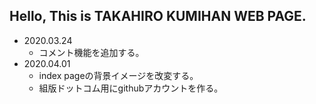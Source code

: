 ## Hello, This is TAKAHIRO KUMIHAN WEB PAGE.

* 2020.03.24
	* コメント機能を追加する。
* 2020.04.01
	* index pageの背景イメージを改変する。
	* 組版ドットコム用にgithubアカウントを作る。

